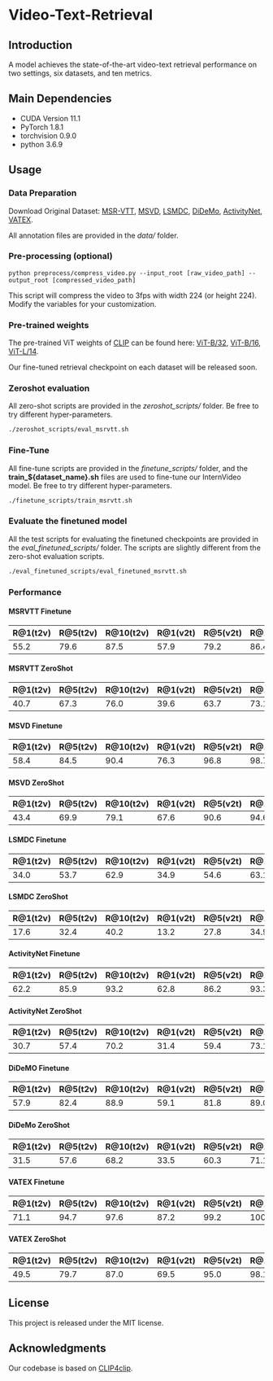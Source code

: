 # Video-Text-Retrieval

## Introduction  

A model achieves the state-of-the-art video-text retrieval performance on two settings, six datasets, and ten metrics.

## Main Dependencies  

- CUDA Version 11.1   
- PyTorch 1.8.1  
- torchvision 0.9.0  
- python 3.6.9  

## Usage  

### Data Preparation  

Download Original Dataset: [MSR-VTT](http://ms-multimedia-challenge.com/2017/dataset), [MSVD](https://www.cs.utexas.edu/users/ml/clamp/videoDescription/), [LSMDC](https://sites.google.com/site/describingmovies/download), [DiDeMo](https://github.com/LisaAnne/LocalizingMoments), [ActivityNet](http://activity-net.org/download.html), [VATEX](https://eric-xw.github.io/vatex-website/about.html).  

All annotation files are provided in the *data/* folder.  

### Pre-processing (optional)  

`python preprocess/compress_video.py --input_root [raw_video_path] --output_root [compressed_video_path]`  

This script will compress the video to 3fps with width 224 (or height 224). Modify the variables for your customization.  

### Pre-trained weights 

The pre-trained ViT weights of [CLIP](https://openai.com/blog/clip/) can be found here: [ViT-B/32](https://openaipublic.azureedge.net/clip/models/40d365715913c9da98579312b702a82c18be219cc2a73407c4526f58eba950af/ViT-B-32.pt), [ViT-B/16](https://openaipublic.azureedge.net/clip/models/5806e77cd80f8b59890b7e101eabd078d9fb84e6937f9e85e4ecb61988df416f/ViT-B-16.pt), [ViT-L/14](https://openaipublic.azureedge.net/clip/models/b8cca3fd41ae0c99ba7e8951adf17d267cdb84cd88be6f7c2e0eca1737a03836/ViT-L-14.pt).

Our fine-tuned retrieval checkpoint on each dataset will be released soon.

### Zeroshot evaluation

All zero-shot scripts are provided in the *zeroshot_scripts/* folder. Be free to try different hyper-parameters.  
```sh
./zeroshot_scripts/eval_msrvtt.sh
```

### Fine-Tune

All fine-tune scripts are provided in the *finetune_scripts/* folder, and the **train_${dataset_name}.sh** files are used to fine-tune our InternVideo model. Be free to try different hyper-parameters.  
```sh
./finetune_scripts/train_msrvtt.sh
```

### Evaluate the finetuned model

All the test scripts for evaluating the finetuned checkpoints are provided in the *eval_finetuned_scripts/* folder. The scripts are slightly different from the zero-shot evaluation scripts. 
```sh
./eval_finetuned_scripts/eval_finetuned_msrvtt.sh
```

### Performance 
#### MSRVTT Finetune
|R@1(t2v)|R@5(t2v)|R@10(t2v)|R@1(v2t)|R@5(v2t)|R@10(v2t)|
|----|----|----|----|----|----|
|55.2|79.6|87.5|57.9|79.2|86.4|
#### MSRVTT ZeroShot
|R@1(t2v)|R@5(t2v)|R@10(t2v)|R@1(v2t)|R@5(v2t)|R@10(v2t)|
|----|----|----|----|----|----|
|40.7|67.3|76.0|39.6|63.7|73.1|

#### MSVD Finetune
|R@1(t2v)|R@5(t2v)|R@10(t2v)|R@1(v2t)|R@5(v2t)|R@10(v2t)|
|----|----|----|----|----|----|
|58.4|84.5|90.4|76.3|96.8|98.7|
#### MSVD ZeroShot
|R@1(t2v)|R@5(t2v)|R@10(t2v)|R@1(v2t)|R@5(v2t)|R@10(v2t)|
|----|----|----|----|----|----|
|43.4|69.9|79.1|67.6|90.6|94.6|

#### LSMDC Finetune
|R@1(t2v)|R@5(t2v)|R@10(t2v)|R@1(v2t)|R@5(v2t)|R@10(v2t)|
|----|----|----|----|----|----|
|34.0|53.7|62.9|34.9|54.6|63.1|
#### LSMDC ZeroShot
|R@1(t2v)|R@5(t2v)|R@10(t2v)|R@1(v2t)|R@5(v2t)|R@10(v2t)|
|----|----|----|----|----|----|
|17.6|32.4|40.2|13.2|27.8|34.9|

#### ActivityNet Finetune
|R@1(t2v)|R@5(t2v)|R@10(t2v)|R@1(v2t)|R@5(v2t)|R@10(v2t)|
|----|----|----|----|----|----|
|62.2|85.9|93.2|62.8|86.2|93.3|
#### ActivityNet ZeroShot
|R@1(t2v)|R@5(t2v)|R@10(t2v)|R@1(v2t)|R@5(v2t)|R@10(v2t)|
|----|----|----|----|----|----|
|30.7|57.4|70.2|31.4|59.4|73.1|


#### DiDeMO Finetune
|R@1(t2v)|R@5(t2v)|R@10(t2v)|R@1(v2t)|R@5(v2t)|R@10(v2t)|
|----|----|----|----|----|----|
|57.9|82.4|88.9|59.1|81.8|89.0|
#### DiDeMo ZeroShot
|R@1(t2v)|R@5(t2v)|R@10(t2v)|R@1(v2t)|R@5(v2t)|R@10(v2t)|
|----|----|----|----|----|----|
|31.5|57.6|68.2|33.5|60.3|71.1|

#### VATEX Finetune
|R@1(t2v)|R@5(t2v)|R@10(t2v)|R@1(v2t)|R@5(v2t)|R@10(v2t)|
|----|----|----|----|----|----|
|71.1|94.7|97.6|87.2|99.2|100.0|
#### VATEX ZeroShot
|R@1(t2v)|R@5(t2v)|R@10(t2v)|R@1(v2t)|R@5(v2t)|R@10(v2t)|
|----|----|----|----|----|----|
|49.5|79.7|87.0|69.5|95.0|98.1|





## License  

This project is released under the MIT license.  

## Acknowledgments  

Our codebase is based on [CLIP4clip](https://github.com/ArrowLuo/CLIP4Clip).
